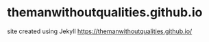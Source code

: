 # themanwithoutqualities.github.io
site created using Jekyll
https://themanwithoutqualities.github.io/
